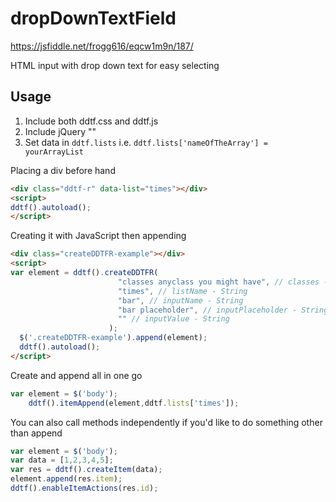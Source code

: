 # dropDownTextField
https://jsfiddle.net/frogg616/eqcw1m9n/187/ 

HTML input with drop down text for easy selecting


## Usage
1. Include both ddtf.css and ddtf.js
2. Include jQuery "<script src="https://ajax.googleapis.com/ajax/libs/jquery/3.3.1/jquery.min.js"></script>"
3. Set data in `ddtf.lists` i.e. `ddtf.lists['nameOfTheArray'] = yourArrayList`

Placing a div before hand
```html
<div class="ddtf-r" data-list="times"></div>
<script>
ddtf().autoload();
</script>
```

Creating it with JavaScript then appending
```html
<div class="createDDTFR-example"></div>
<script>
var element = ddtf().createDDTFR(
                        "classes anyclass you might have", // classes - String
                        "times", // listName - String
                        "bar", // inputName - String
                        "bar placeholder", // inputPlaceholder - String
                        "" // inputValue - String
                      );
  $('.createDDTFR-example').append(element);
  ddtf().autoload(); 
</script>
```

Create and append all in one go
```javascript
var element = $('body');
    ddtf().itemAppend(element,ddtf.lists['times']);
```

You can also call methods independently if you'd like to do something other than append
```javascript
var element = $('body');
var data = [1,2,3,4,5];
var res = ddtf().createItem(data);
element.append(res.item);
ddtf().enableItemActions(res.id);
```




